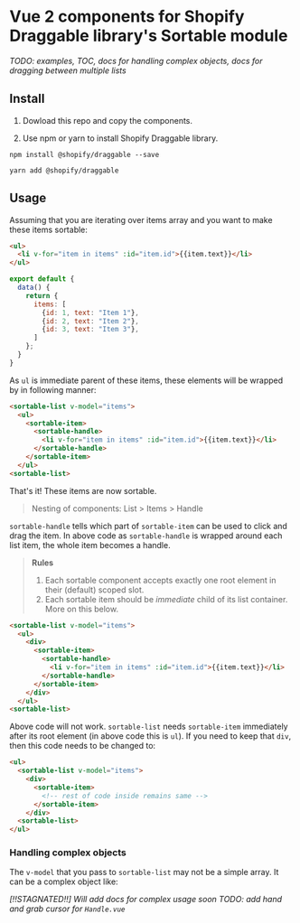 # Vue 2 components for Shopify Draggable library's Sortable module

_TODO: examples, TOC, docs for handling complex objects, docs for dragging between multiple lists_

## Install

1. Dowload this repo and copy the components.

1. Use npm or yarn to install Shopify Draggable library.

```
npm install @shopify/draggable --save
```
```
yarn add @shopify/draggable
```

## Usage

Assuming that you are iterating over items array and you want to make these items sortable:

```html
<ul>
  <li v-for="item in items" :id="item.id">{{item.text}}</li>
</ul>
```

```js
export default {
  data() {
    return {
      items: [
        {id: 1, text: "Item 1"},
        {id: 2, text: "Item 2"},
        {id: 3, text: "Item 3"},
      ]
    };
  }
}
```

As `ul` is immediate parent of these items, these elements will be wrapped by in following manner:

```html
<sortable-list v-model="items">
  <ul>
    <sortable-item>
      <sortable-handle>
        <li v-for="item in items" :id="item.id">{{item.text}}</li>
      </sortable-handle>
    </sortable-item>
  </ul>
<sortable-list>
```

That's it! These items are now sortable.

> Nesting of components: List > Items > Handle

`sortable-handle` tells which part of `sortable-item` can be used to click and drag the item. In above code as `sortable-handle` is wrapped around each list item, the whole item becomes a handle.

> **Rules**
>1. Each sortable component accepts exactly one root element in their (default) scoped slot.
>1. Each sortable item should be _immediate_ child of its list container. More on this below.

```html
<sortable-list v-model="items">
  <ul>
    <div>
      <sortable-item>
        <sortable-handle>
          <li v-for="item in items" :id="item.id">{{item.text}}</li>
        </sortable-handle>
      </sortable-item>
    </div>
  </ul>
<sortable-list>
```

Above code will not work. `sortable-list` needs `sortable-item` immediately after its root element (in above code this is `ul`). If you need to keep that `div`, then this code needs to be changed to:

```html
<ul>
  <sortable-list v-model="items">
    <div>
      <sortable-item>
        <!-- rest of code inside remains same -->
      </sortable-item>
    </div>
  <sortable-list>
</ul>
```


### Handling complex objects

The `v-model` that you pass to `sortable-list` may not be a simple array. It can be a complex object like:

_[!!STAGNATED!!] Will add docs for complex usage soon_
_TODO: add hand and grab cursor for `Handle.vue`_
